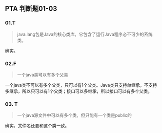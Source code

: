 ## PTA 判断题01-03

### 01.T

> java.lang包是Java的核心类库，它包含了运行Java程序必不可少的系统类。

确实。



### 02.F

> 一个java类可以有多个父类

一个java类不可以有多个父类，只可以有1个父类。Java类只支持单继承，不支持多继承，所以只可以有1个父类；接口可以多继承，所以接口可以有多个父类。



### 03. T

> 一个java源文件中可以有多个类，但只能有一个类是public的

确实，文件名还要和这个类一致。